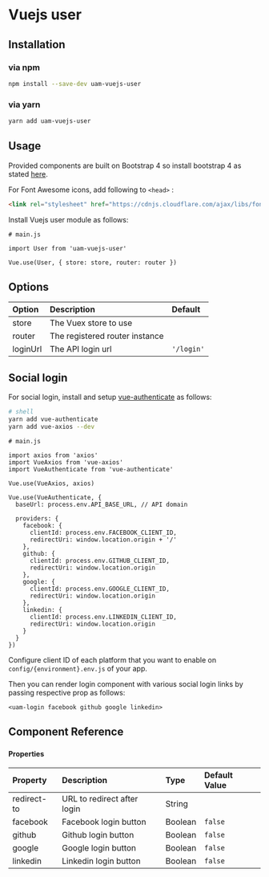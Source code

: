# Vuejs user

## Installation

### via npm

```bash
npm install --save-dev uam-vuejs-user
```

### via yarn

```bash
yarn add uam-vuejs-user
```

## Usage

Provided components are built on Bootstrap 4 so install bootstrap 4 as stated [here](https://getbootstrap.com/docs/4.0/getting-started/introduction/).

For Font Awesome icons, add following to `<head>` :

```html
<link rel="stylesheet" href="https://cdnjs.cloudflare.com/ajax/libs/font-awesome/4.7.0/css/font-awesome.min.css">
```

Install Vuejs user module as follows:

```vuejs
# main.js

import User from 'uam-vuejs-user'

Vue.use(User, { store: store, router: router })
```

## Options

|Option   | Description                    | Default  |
|:--------|:-------------------------------|:---------|
|store    | The Vuex store to use          |          |
|router   | The registered router instance |          |
|loginUrl | The API login url              | `'/login'` |

## Social login

For social login, install and setup [vue-authenticate](https://github.com/dgrubelic/vue-authenticate#installation) as follows:

```bash
# shell
yarn add vue-authenticate
yarn add vue-axios --dev
```

```vuejs
# main.js

import axios from 'axios'
import VueAxios from 'vue-axios'
import VueAuthenticate from 'vue-authenticate'

Vue.use(VueAxios, axios)

Vue.use(VueAuthenticate, {
  baseUrl: process.env.API_BASE_URL, // API domain

  providers: {
    facebook: {
      clientId: process.env.FACEBOOK_CLIENT_ID,
      redirectUri: window.location.origin + '/'
    },
    github: {
      clientId: process.env.GITHUB_CLIENT_ID,
      redirectUri: window.location.origin
    },
    google: {
      clientId: process.env.GOOGLE_CLIENT_ID,
      redirectUri: window.location.origin
    },
    linkedin: {
      clientId: process.env.LINKEDIN_CLIENT_ID,
      redirectUri: window.location.origin
    }
  }
})
```

Configure client ID of each platform that you want to enable on `config/{environment}.env.js` of your app.

Then you can render login component with various social login links by passing respective prop as follows:

```vue
<uam-login facebook github google linkedin>
```

## Component Reference

### <uam-login>

#### Properties

|Property    | Description                 | Type    | Default Value |
|:-----------|:----------------------------|:--------|:--------------|
|redirect-to | URL to redirect after login | String  |               |
|facebook    | Facebook login button       | Boolean | `false`       |
|github      | Github login button         | Boolean | `false`       |
|google      | Google login button         | Boolean | `false`       |
|linkedin    | Linkedin login button       | Boolean | `false`       |
